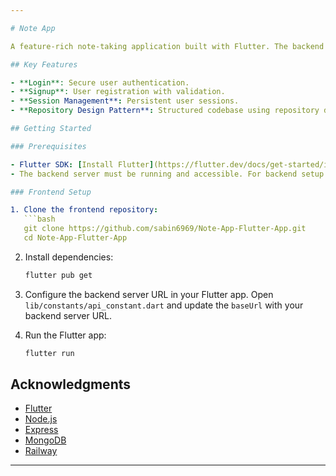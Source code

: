 ```yaml
---

# Note App

A feature-rich note-taking application built with Flutter. The backend is developed using Node.js, Express, and MongoDB, and is hosted on Railway.

## Key Features

- **Login**: Secure user authentication.
- **Signup**: User registration with validation.
- **Session Management**: Persistent user sessions.
- **Repository Design Pattern**: Structured codebase using repository design pattern.

## Getting Started

### Prerequisites

- Flutter SDK: [Install Flutter](https://flutter.dev/docs/get-started/install)
- The backend server must be running and accessible. For backend setup instructions, refer to the [backend repository](https://github.com/sabin6969/note-app-backend).

### Frontend Setup

1. Clone the frontend repository:
   ```bash
   git clone https://github.com/sabin6969/Note-App-Flutter-App.git
   cd Note-App-Flutter-App
   ```

2. Install dependencies:
   ```bash
   flutter pub get
   ```

3. Configure the backend server URL in your Flutter app. Open `lib/constants/api_constant.dart` and update the `baseUrl` with your backend server URL.

4. Run the Flutter app:
   ```bash
   flutter run
   ```

## Acknowledgments

- [Flutter](https://flutter.dev/)
- [Node.js](https://nodejs.org/)
- [Express](https://expressjs.com/)
- [MongoDB](https://www.mongodb.com/)
- [Railway](https://railway.app/)

---
```

